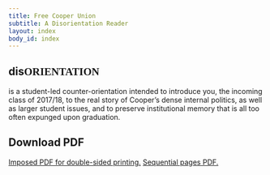 ```yaml
---
title: Free Cooper Union
subtitle: A Disorientation Reader
layout: index
body_id: index
---
```


<h2>dis<span style="font-family:CooperUnion;text-transform:uppercase;">Orientation</span></h2>

<p class="intro">is a student-led counter-orientation intended to introduce you, the incoming class of 2017/18, to the real story of Cooper’s dense internal politics, as well as larger student issues, and to preserve institutional memory that is all too often expunged 
upon graduation.</p>

<section id="download">
	<h2>Download PDF</h2>
	<a href="/download/disorientation-reader-booklet.pdf">Imposed PDF for double-sided printing.</a>
	<a href="/download/disorientation-reader-booklet.pdf">Sequential pages PDF.</a>
</section>